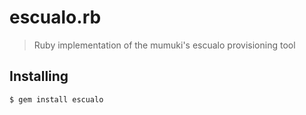 # escualo.rb

> Ruby implementation of the mumuki's escualo provisioning tool


## Installing

```bash
$ gem install escualo
```

